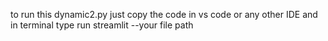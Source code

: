 to run this dynamic2.py just copy the code in vs code or any other IDE and in terminal type run streamlit --your file path
